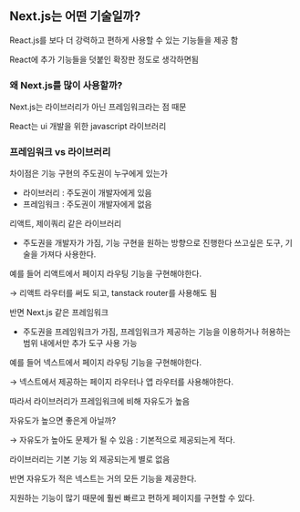 ## Next.js는 어떤 기술일까?

React.js를 보다 더 강력하고 편하게 사용할 수 있는 기능들을 제공 함

React에 추가 기능들을 덧붙인 확장판 정도로 생각하면됨

### 왜 Next.js를 많이 사용할까?

Next.js는 라이브러리가 아닌 프레임워크라는 점 때문

React는 ui 개발을 위한 javascript 라이브러리

### 프레임워크 vs 라이브러리

차이점은 기능 구현의 주도권이 누구에게 있는가

- 라이브러리 : 주도권이 개발자에게 있음
- 프레임워크 : 주도권이 개발자에게 없음

리액트, 제이쿼리 같은 라이브러리

- 주도권을 개발자가 가짐, 기능 구현을 원하는 방향으로 진행한다 쓰고싶은 도구, 기술을 가져다 사용한다.

예를 들어 리액트에서 페이지 라우팅 기능을 구현해야한다.

→ 리액트 라우터를 써도 되고, tanstack router를 사용해도 됨

반면 Next.js 같은 프레임워크

- 주도권을 프레임워크가 가짐, 프레임워크가 제공하는 기능을 이용하거나 허용하는 범위 내에서만 추가 도구 사용 가능

예를 들어 넥스트에서 페이지 라우팅 기능을 구현해야한다.

→ 넥스트에서 제공하는 페이지 라우터나 앱 라우터를 사용해야한다.

따라서 라이브러리가 프레임워크에 비해 자유도가 높음

자유도가 높으면 좋은게 아닐까?

→ 자유도가 높아도 문제가 될 수 있음 : 기본적으로 제공되는게 적다.

라이브러리는 기본 기능 외 제공되는게 별로 없음

반면 자유도가 적은 넥스트는 거의 모든 기능을 제공한다.

지원하는 기능이 많기 때문에 훨씬 빠르고 편하게 페이지를 구현할 수 있다.
